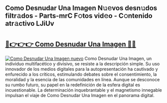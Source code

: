 ## Como Desnudar Una Imagen N𝚞𝚎vos desn𝚞dos filtr𝚊dos - Parts-mrC F𝚘tos vid𝚎o - C𝚘ntenido atr𝚊ctivo LJiUv

# <h2><a href="http://mb40yfm.tromn.icu/?c=Como+Desnudar+Una+Imagen">🔗👉👉👉 Como Desnudar Una Imagen 🔗🔗</a></h2>

[![Como Desnudar Una Imagen nuevo](https://i.imgur.com/pEAQMta.gif)](http://mb40yfm.tromn.icu/?c=Como+Desnudar+Una+Imagen)
Como Desnudar Una Imagen, un individuo multifacético y divisivo, se resiste a la descripción simple. Su uso innovador de los medios digitales para la autopresentación ha cautivado y enfurecido a los críticos, estimulando debates sobre el consentimiento, la moralidad y la esencia de las comunidades en línea. Aunque se desconoce su rumbo futuro, su papel en la redefinición de la esfera digital es incuestionable. La determinación inquebrantable y el magnetismo innegable impulsan el viaje de Como Desnudar Una Imagen en el panorama digital.
